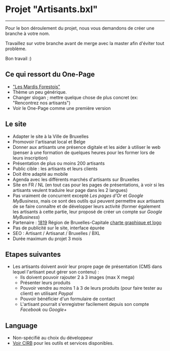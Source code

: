 # Projet "Artisants.bxl"
-------------------------

Pour le bon déroulement du projet, nous vous demandons de créer une branche à votre nom.

Travaillez sur votre branche avant de merge avec la master afin d'éviter tout problème.

Bon travail :)


## Ce qui ressort du One-Page

- ["Les Mardis Forestois"](https://laureenb.github.io/One_page_marche/)
- Thème un peu générique.
- Changer slogan ; mettre quelque chose de plus concret (ex: "Rencontrez nos artisants")
- Voir le One-Page comme une première version


## Le site

- Adapter le site à la Ville de Bruxelles
- Promovoir l'artisanat local et Belge
- Donner aux artisants une présence digitale et les aider à utiliser le web (penser à une formation de quelques heures pour les former lors de leurs inscription)
- Présentation de plus ou moins 200 artisants
- Public cible : les artisants et leurs clients
- Doit être adapté au mobile
- Agenda avec les différents marchés d'artisants sur Bruxelles
- Site en FR / NL (en tout cas pour les pages de présentations, à voir si les artisants veulent traduire leur page dans les 2 langues)
- Pas vraiment de concurrent excepté *Les pages d'Or* et *Google MyBusiness*, mais ce sont des outils qui peuvent permettre aux artisants de se faire connaître et de développer leurs activité (former également les artisants à cette partie, leur proposé de créer un compte sur *Google MyBusiness*)
- Partenaire : [1819](https://www.1819.brussels) Région de Bruxelles-Capitale [charte graphique et logo](http://be.brussels/a-propos-de-la-region/charte-graphique-de-la-region-de-bruxelles-capitale)
- Pas de publicité sur le site, interface épurée
- SEO : Artisant / Artisanat / Bruxelles / BXL
- Durée maximum du projet 3 mois


## Etapes suivantes

* Les artisants doivent avoir leur propre page de présentation (CMS dans lequel l'artisant peut gérer son contenu) :
	* Ils doivent pouvoir rajouter 2 à 3 images (max X mega)
	* Présenter leurs produits
	* Pouvoir vendre au moins 1 à 3 de leurs produits (pour faire tester au client) en utilisant *Paypal*
	* Pouvoir bénéficier d'un formulaire de contact
	* L'artisant pourrait s'enregistrer facilement depuis son compte *Facebook* ou *Google+*


## Language

- Non-spécifié au choix du développeur
- [Voir CIRB](http://cirb.brussels/) pour les outils et services disponibles.
